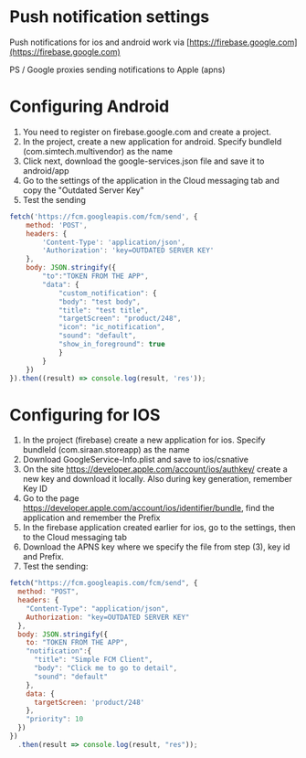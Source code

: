 # Push notification settings

Push notifications for ios and android work via [https://firebase.google.com](https://firebase.google.com)

PS / Google proxies sending notifications to Apple (apns)

# Configuring Android
1. You need to register on firebase.google.com and create a project.
2. In the project, create a new application for android. Specify bundleId (com.simtech.multivendor) as the name
3. Click next, download the google-services.json file and save it to android/app
4. Go to the settings of the application in the Cloud messaging tab and copy the "Outdated Server Key"
5. Test the sending
```js
fetch('https://fcm.googleapis.com/fcm/send', {
    method: 'POST',
    headers: {
        'Content-Type': 'application/json',
        'Authorization': 'key=OUTDATED SERVER KEY'
    },
    body: JSON.stringify({
        "to":"TOKEN FROM THE APP",
        "data": {
            "custom_notification": {
            "body": "test body",
            "title": "test title",
            "targetScreen": "product/248",
            "icon": "ic_notification",
            "sound": "default",
            "show_in_foreground": true
            }
        }
    })
}).then((result) => console.log(result, 'res'));
```

# Configuring for IOS
1. In the project (firebase) create a new application for ios. Specify bundleId (com.siraan.storeapp) as the name
2. Download GoogleService-Info.plist and save to ios/csnative
3. On the site https://developer.apple.com/account/ios/authkey/ create a new key and download it locally. Also during key generation, remember Key ID
4. Go to the page https://developer.apple.com/account/ios/identifier/bundle, find the application and remember the Prefix
5. In the firebase application created earlier for ios, go to the settings, then to the Cloud messaging tab
6. Download the APNS key where we specify the file from step (3), key id and Prefix.
7. Test the sending:

```js
fetch("https://fcm.googleapis.com/fcm/send", {
  method: "POST",
  headers: {
    "Content-Type": "application/json",
    Authorization: "key=OUTDATED SERVER KEY"
  },
  body: JSON.stringify({
    to: "TOKEN FROM THE APP",
    "notification":{
      "title": "Simple FCM Client",
      "body": "Click me to go to detail",
      "sound": "default"
    },
    data: {
      targetScreen: 'product/248'
    },
    "priority": 10
  })
})
  .then(result => console.log(result, "res"));
```
